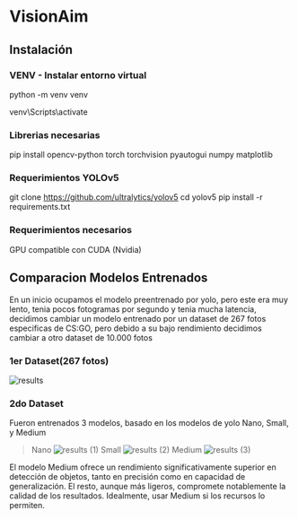 # VisionAim

## Instalación

### VENV - Instalar entorno virtual

python -m venv venv

venv\Scripts\activate

### Librerias necesarias

pip install opencv-python torch torchvision pyautogui numpy matplotlib

### Requerimientos YOLOv5

git clone https://github.com/ultralytics/yolov5
cd yolov5
pip install -r requirements.txt

### Requerimientos necesarios

GPU compatible con CUDA (Nvidia)

## Comparacion Modelos Entrenados
En un inicio ocupamos el modelo preentrenado por yolo, pero este era muy lento, tenia pocos fotogramas por segundo y tenia mucha latencia, decidimos cambiar un modelo entrenado por un dataset de 267 fotos especificas de CS:GO, pero debido a su bajo rendimiento decidimos cambiar a otro dataset de 10.000 fotos
### 1er Dataset(267 fotos)
![results](https://github.com/user-attachments/assets/b4048bad-359d-4b74-8354-d2b2c9662bde)

### 2do Dataset
Fueron entrenados 3 modelos, basado en los modelos de yolo Nano, Small, y Medium

> Nano
![results (1)](https://github.com/user-attachments/assets/868f858c-0772-40a9-8a4d-b694dde1109f)
> Small
![results (2)](https://github.com/user-attachments/assets/11871e75-6f94-4b77-825f-eccc833ebe29)
> Medium
![results (3)](https://github.com/user-attachments/assets/440f0ec2-340b-4a0f-b173-9d71920088a1)

El modelo Medium ofrece un rendimiento significativamente superior en detección de objetos, tanto en precisión como en capacidad de generalización. El resto, aunque más ligeros, compromete notablemente la calidad de los resultados. Idealmente, usar Medium si los recursos lo permiten.

